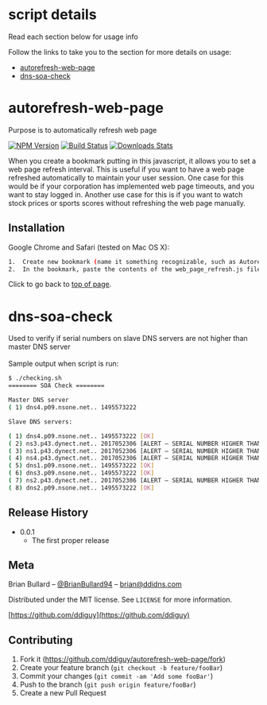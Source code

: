 # script details
<a name="top-of-page">
Read each section below for usage info
</a>

Follow the links to take you to the section for more details on usage:</br>
-  [autorefresh-web-page](#autorefresh-web-page)
-  [dns-soa-check](#dns-soa-check)


# autorefresh-web-page
<a name="autorefresh-web-page">
Purpose is to automatically refresh web page
</a>

[![NPM Version][npm-image]][npm-url]
[![Build Status][travis-image]][travis-url]
[![Downloads Stats][npm-downloads]][npm-url]

When you create a bookmark putting in this javascript, it allows you to set a web page refresh interval.  This is useful if you want to have a web page refreshed automatically to maintain your user session.  One case for this would be if your corporation has implemented web page timeouts, and you want to stay logged in.  Another use case for this is if you want to watch stock prices or sports scores without refreshing the web page manually.

## Installation

Google Chrome and Safari (tested on Mac OS X):

```sh
1.  Create new bookmark (name it something recognizable, such as Autorefresh)
2.  In the bookmark, paste the contents of the web_page_refresh.js file 
```

Click to go back to [top of page](#top-of-page).


# dns-soa-check

<a name="dns-soa-check">
Used to verify if serial numbers on slave DNS servers are not higher than master DNS server</br>
</a>
</br>
Sample output when script is run:

```sh
$ ./checking.sh 
======== SOA Check ========

Master DNS server
( 1) dns4.p09.nsone.net.. 1495573222

Slave DNS servers:

( 1) dns4.p09.nsone.net.. 1495573222 [OK]
( 2) ns3.p43.dynect.net.. 2017052306 [ALERT – SERIAL NUMBER HIGHER THAN MASTER]
( 3) ns1.p43.dynect.net.. 2017052306 [ALERT – SERIAL NUMBER HIGHER THAN MASTER]
( 4) ns4.p43.dynect.net.. 2017052306 [ALERT – SERIAL NUMBER HIGHER THAN MASTER]
( 5) dns1.p09.nsone.net.. 1495573222 [OK]
( 6) dns3.p09.nsone.net.. 1495573222 [OK]
( 7) ns2.p43.dynect.net.. 2017052306 [ALERT – SERIAL NUMBER HIGHER THAN MASTER]
( 8) dns2.p09.nsone.net.. 1495573222 [OK]
```

## Release History

* 0.0.1
    * The first proper release

## Meta

Brian Bullard – [@BrianBullard94](https://twitter.com/brianbullard94) – brian@ddidns.com

Distributed under the MIT license. See ``LICENSE`` for more information.

[https://github.com/ddiguy](https://github.com/ddiguy)

## Contributing

1. Fork it (<https://github.com/ddiguy/autorefresh-web-page/fork>)
2. Create your feature branch (`git checkout -b feature/fooBar`)
3. Commit your changes (`git commit -am 'Add some fooBar'`)
4. Push to the branch (`git push origin feature/fooBar`)
5. Create a new Pull Request

<!-- Markdown link & img dfn's -->
[npm-image]: https://img.shields.io/npm/v/datadog-metrics.svg?style=flat-square
[npm-url]: https://npmjs.org/package/datadog-metrics
[npm-downloads]: https://img.shields.io/npm/dm/datadog-metrics.svg?style=flat-square
[travis-image]: https://img.shields.io/travis/dbader/node-datadog-metrics/master.svg?style=flat-square
[travis-url]: https://travis-ci.org/dbader/node-datadog-metrics
[wiki]: https://github.com/yourname/yourproject/wiki
